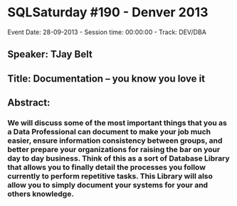 # SQLSaturday #190 - Denver 2013
Event Date: 28-09-2013 - Session time: 00:00:00 - Track: DEV/DBA
## Speaker: TJay Belt
## Title: Documentation – you know you love it
## Abstract:
### We will discuss some of the most important things that you as a Data Professional can document to make your job much easier, ensure information consistency between groups, and better prepare your organizations for raising the bar on your day to day business.  Think of this as a sort of Database Library that allows you to finally detail the processes you follow currently to perform repetitive tasks.  This Library will also allow you to simply document your systems for your and others knowledge.  
